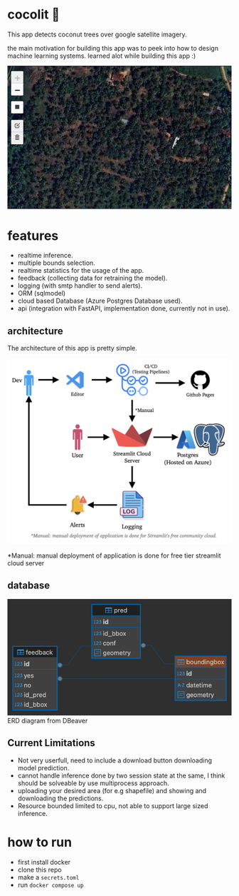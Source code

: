 # cocolit 🌴

This app detects coconut trees over google satellite imagery.

the main motivation for building this app was to peek into how to design machine learning systems.
learned alot while building this app :)

![vis](misc/help_vis.gif)


# features 

- realtime inference.
- multiple bounds selection.
- realtime statistics for the usage of the app.
- feedback (collecting data for retraining the model).
- logging (with smtp handler to send alerts).
- ORM (sqlmodel)
- cloud based Database (Azure Postgres Database used).
- api (integration with FastAPI, implementation done, currently not in use).

## architecture
The architecture of this app is pretty simple. 

![architecture](misc/cocolit_architecture.png)

\*Manual: manual deployment of application is done for free tier streamlit cloud server

## database 

![architecture](misc/database.png)
ERD diagram from DBeaver


## Current Limitations
- Not very userfull, need to include a download button downloading model prediction.
- cannot handle inference done by two session state at the same, I think should be solveable by use multiprocess approach.
- uploading your desired area (for e.g shapefile) and showing and downloading the predictions.
- Resource bounded limited to cpu, not able to support large sized inference.


# how to run

- first install docker 
- clone this repo
- make a `secrets.toml`
- run `docker compose up`